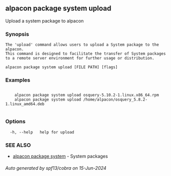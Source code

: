 ## alpacon package system upload

Upload a system package to alpacon

### Synopsis


	The 'upload' command allows users to upload a System package to the alpacon. 
	This command is designed to facilitate the transfer of System packages to a remote server environment for further usage or distribution.
	

```
alpacon package system upload [FILE PATH] [flags]
```

### Examples

```

	alpacon package system upload osquery-5.10.2-1.linux.x86_64.rpm
	alpacon package system upload /home/alpacon/osquery_5.8.2-1.linux_amd64.deb
	
```

### Options

```
  -h, --help   help for upload
```

### SEE ALSO

* [alpacon package system](alpacon_package_system.md)	 - System packages

###### Auto generated by spf13/cobra on 15-Jun-2024
